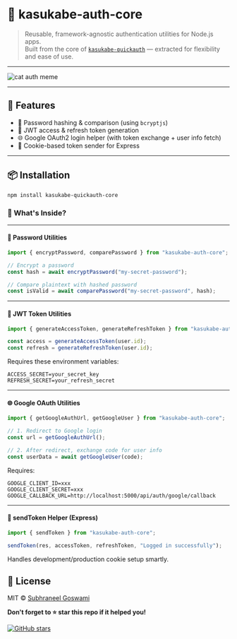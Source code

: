 # 🧠 kasukabe-auth-core

> Reusable, framework-agnostic authentication utilities for Node.js apps.  
> Built from the core of [`kasukabe-quickauth`](https://www.npmjs.com/package/kasukabe-quickauth) — extracted for flexibility and ease of use.

---

![cat auth meme](https://media.giphy.com/media/ZqlvCTNHpqrio/giphy.gif)

---

## 🔧 Features

- 🔐 Password hashing & comparison (using `bcryptjs`)
- 🔑 JWT access & refresh token generation
- 🌐 Google OAuth2 login helper (with token exchange + user info fetch)
- 🍪 Cookie-based token sender for Express

---

## 📦 Installation

```bash
npm install kasukabe-quickauth-core
```

### 📂 What's Inside?

---

#### 🔐 Password Utilities

```javascript
import { encryptPassword, comparePassword } from "kasukabe-auth-core";

// Encrypt a password
const hash = await encryptPassword("my-secret-password");

// Compare plaintext with hashed password
const isValid = await comparePassword("my-secret-password", hash);
```

---

#### 🔑 JWT Token Utilities

```javascript
import { generateAccessToken, generateRefreshToken } from "kasukabe-auth-core";

const access = generateAccessToken(user.id);
const refresh = generateRefreshToken(user.id);
```

Requires these environment variables:

```
ACCESS_SECRET=your_secret_key
REFRESH_SECRET=your_refresh_secret
```

---

#### 🌐 Google OAuth Utilities

```javascript
import { getGoogleAuthUrl, getGoogleUser } from "kasukabe-auth-core";

// 1. Redirect to Google login
const url = getGoogleAuthUrl();

// 2. After redirect, exchange code for user info
const userData = await getGoogleUser(code);
```

Requires:

```
GOOGLE_CLIENT_ID=xxx
GOOGLE_CLIENT_SECRET=xxx
GOOGLE_CALLBACK_URL=http://localhost:5000/api/auth/google/callback
```

---

#### 🍪 sendToken Helper (Express)

```javascript
import { sendToken } from "kasukabe-auth-core";

sendToken(res, accessToken, refreshToken, "Logged in successfully");
```

Handles development/production cookie setup smartly.

## 📄 License

MIT © [Subhraneel Goswami](https://github.com/subhraneel2005)

  <p><strong>Don't forget to ⭐ star this repo if it helped you!</strong></p>
  
  [![GitHub stars](https://img.shields.io/github/stars/subhraneel2005/quickauth-core.svg?style=social&label=Star)](https://github.com/subhraneel2005/quickauth-core)
  
</div>
